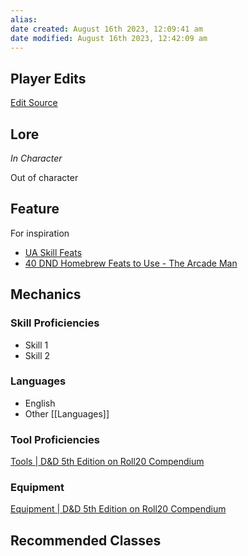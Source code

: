 ```yaml
---
alias: 
date created: August 16th 2023, 12:09:41 am
date modified: August 16th 2023, 12:42:09 am
---
```

## Player Edits
[Edit Source](https://github.com/bradhaas/TheCompendium-v2/blob/main/Custom%20Backgrounds/General%20Homebrew%20Template.md)
## Lore
*In Character*

Out of character
## Feature
For inspiration
- [UA Skill Feats](https://media.wizards.com/2017/dnd/downloads/UA-SkillFeats.pdf)
- [40 DND Homebrew Feats to Use - The Arcade Man](https://thearcademan.net/dnd-homebrew-feats/)
## Mechanics
### Skill Proficiencies
- Skill 1
- Skill 2
### Languages
- English
- Other [[Languages]]
### Tool Proficiencies
[Tools | D&D 5th Edition on Roll20 Compendium](https://roll20.net/compendium/dnd5e/Tools#content)

### Equipment
[Equipment | D&D 5th Edition on Roll20 Compendium](https://roll20.net/compendium/dnd5e/Equipment#content)
## Recommended Classes
